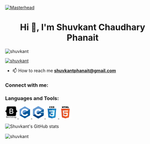 [![Masterhead](https://repository-images.githubusercontent.com/462900780/0a10af70-6cbf-46df-9071-0ff586a3b1d6)](https://github.com/Shuvkant)
<h1 align="center">Hi 👋, I'm Shuvkant Chaudhary Phanait</h1>
<p align="left"> <img src="https://komarev.com/ghpvc/?username=shuvkant&label=Profile%20views&color=0e75b6&style=flat" alt="shuvkant" /> </p>

<p align="left"> <a href="https://github.com/ryo-ma/github-profile-trophy"><img src="https://github-profile-trophy.vercel.app/?username=shuvkant" alt="shuvkant" /></a> </p>

- 📫 How to reach me **shuvkantphanait@gmail.com**

<h3 align="left">Connect with me:</h3>
<p align="left">
</p>

<h3 align="left">Languages and Tools:</h3>
<p align="left"> <a href="https://getbootstrap.com" target="_blank" rel="noreferrer"> <img src="https://raw.githubusercontent.com/devicons/devicon/master/icons/bootstrap/bootstrap-plain-wordmark.svg" alt="bootstrap" width="40" height="40"/> </a> <a href="https://www.cprogramming.com/" target="_blank" rel="noreferrer"> <img src="https://raw.githubusercontent.com/devicons/devicon/master/icons/c/c-original.svg" alt="c" width="40" height="40"/> </a> <a href="https://www.w3schools.com/cpp/" target="_blank" rel="noreferrer"> <img src="https://raw.githubusercontent.com/devicons/devicon/master/icons/cplusplus/cplusplus-original.svg" alt="cplusplus" width="40" height="40"/> </a> <a href="https://www.w3schools.com/css/" target="_blank" rel="noreferrer"> <img src="https://raw.githubusercontent.com/devicons/devicon/master/icons/css3/css3-original-wordmark.svg" alt="css3" width="40" height="40"/> </a> <a href="https://www.w3.org/html/" target="_blank" rel="noreferrer"> <img src="https://raw.githubusercontent.com/devicons/devicon/master/icons/html5/html5-original-wordmark.svg" alt="html5" width="40" height="40"/> </a> </p>

<!-- ![](https://github-readme-stats.vercel.app/api?username=shuvkant&theme=dark&hide_border=false&include_all_commits=false&count_private=false) -->
![Shuvkant's GitHub stats](https://github-readme-stats.vercel.app/api?username=Shuvkant&show_icons=true&theme=radical)
<p><img align="center" src="https://github-readme-streak-stats.herokuapp.com/?user=shuvkant&" alt="shuvkant" /></p>
